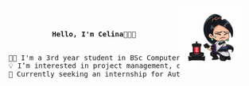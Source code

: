 <div align="center">
<img src="/assets/crying_sage.png" width="25%" align="right" />
<br><br>
<pre>
    <b>Hello, I'm Celina👋👩‍💻</b>
    <br>
    👩‍🏫 I'm a 3rd year student in BSc Computer Science @ UdeM.
    💡 I’m interested in project management, data science and web development.
    🌱 Currently seeking an internship for Autumn 2025.
</pre>
</div>
